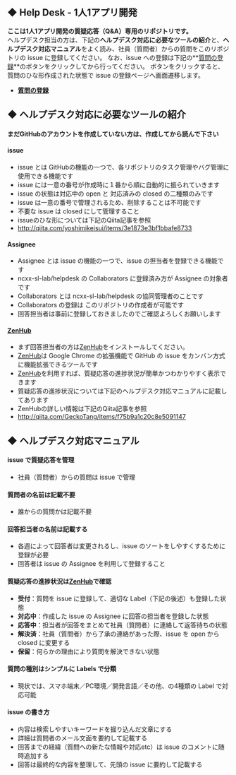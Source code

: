 ## ◆ Help Desk - 1人1アプリ開発
**ここは1人1アプリ開発の質疑応答（Q&amp;A）専用のリポジトリです。**  
ヘルプデスク担当の方は、下記の**ヘルプデスク対応に必要なツールの紹介**と、**ヘルプデスク対応マニュアル**をよく読み、社員（質問者）からの質問をこのリポジトリの issue に登録してください。
なお、issue への登録は下記の**[質問の登録]()**のボタンをクリックしてから行ってください。
ボタンをクリックすると、質問のひな形作成された状態で issue の登録ページへ画面遷移します。

- **[質問の登録]()**


## ◆ ヘルプデスク対応に必要なツールの紹介

#### まだGitHubのアカウントを作成していない方は、作成してから読んで下さい

#### issue
- issue とは GitHubの機能の一つで、各リポジトリのタスク管理やバグ管理に使用できる機能です
- issue には一意の番号が作成時に１番から順に自動的に振られていきます
- issue の状態は対応中の open と 対応済みの closed の二種類のみです
- issue は一意の番号で管理されるため、削除することは不可能です
- 不要な issue は closed にして管理すること
- issueのひな形については下記のQiita記事を参照 
 - http://qiita.com/yoshimikeisui/items/3e1873e3bf1bbafe8733


#### Assignee
 - Assignee とは issue の機能の一つで、issue の担当者を登録できる機能です
 - ncxx-sl-lab/helpdesk の Collaborators に登録済み方が Assignee の対象者です 
 - Collaborators とは ncxx-sl-lab/helpdesk の協同管理者のことです
 - Collaborators の登録は このリポジトリの作成者が可能です
 - 回答担当者は事前に登録しておきましたのでご確認よろしくお願いします

#### [ZenHub](https://www.zenhub.io/)
- まず回答担当者の方は[ZenHub](https://www.zenhub.io/)をインストールしてください。
- [ZenHub](https://www.zenhub.io/)は Google Chrome の拡張機能で GitHub の issue をカンバン方式に機能拡張できるツールです
- [ZenHub](https://www.zenhub.io/)を利用すれば、質疑応答の進捗状況が簡単かつわかりやすく表示できます
- 質疑応答の進捗状況については下記のヘルプデスク対応マニュアルに記載してあります
- ZenHubの詳しい情報は下記のQiita記事を参照
 - http://qiita.com/GeckoTang/items/f75b9a1c20c8e5091147 

## ◆ ヘルプデスク対応マニュアル
#### issue で質疑応答を管理
- 社員（質問者）からの質問は issue で管理 

#### 質問者の名前は記載不要
- 誰からの質問かは記載不要

#### 回答担当者の名前は記載する
- 各週によって回答者は変更されるし、issue のソートをしやすくするために登録が必要
- 回答者は issue の Assignee を利用して登録すること

#### 質疑応答の進捗状況は[ZenHub](https://www.zenhub.io/)で確認
- **受付**：質問を issue に登録して、適切な Label（下記の後述）も登録した状態
- **対応中**：作成した issue の Assignee に回答の担当者を登録した状態
- **応答中**：担当者が回答をまとめて社員（質問者）に連絡して返答待ちの状態
- **解決済**：社員（質問者）から了承の連絡があった際、issue を open から closed に変更する
- **保留**：何らかの理由により質問を解決できない状態

#### 質問の種別はシンプルに Labels で分類
- 現状では、スマホ端末／PC環境／開発言語／その他、の4種類の Label で対応可能

#### issue の書き方
- 内容は検索しやすいキーワードを掘り込んだ文章にする
- 詳細は質問者のメール文面を要約して記載する
- 回答までの経緯（質問への新たな情報や対応etc）は issue のコメントに随時追加する
- 回答は最終的な内容を整理して、先頭の issue に要約して記載する
